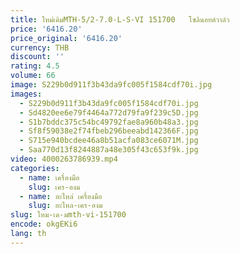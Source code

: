 ```yaml
---
title: ใหม่เดิมMTH-5/2-7.0-L-S-VI 151700   โซลินอยด์วาล์ว
price: '6416.20'
price_original: '6416.20'
currency: THB
discount: ''
rating: 4.5
volume: 66
image: S229b0d911f3b43da9fc005f1584cdf70i.jpg
images:
  - S229b0d911f3b43da9fc005f1584cdf70i.jpg
  - Sd4820ee6e79f4464a772d79fa9f239c5D.jpg
  - S1b7bddc375c54bc49792fae8a960b48a3.jpg
  - Sf8f59038e2f74fbeb296beeabd142366F.jpg
  - S715e940bcdee46a8b51acfa083ce6071M.jpg
  - Saa770d13f8244887a48e305f43c653f9k.jpg
video: 4000263786939.mp4
categories:
  - name: เครื่องมือ
    slug: เคร-องม
  - name: อะไหล่ เครื่องมือ
    slug: อะไหล-เคร-องม
slug: ใหม-เด-มmth-vi-151700
encode: okgEKi6
lang: th
---
```

  